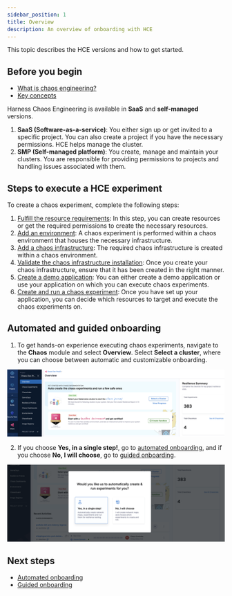 ```yaml
---
sidebar_position: 1
title: Overview
description: An overview of onboarding with HCE
---
```


This topic describes the HCE versions and how to get started.

## Before you begin

* [What is chaos engineering?](/docs/chaos-engineering/get-started/overview)
* [Key concepts](/docs/chaos-engineering/architecture-and-security/architecture/components)

Harness Chaos Engineering is available in **SaaS** and **self-managed** versions.

1. **SaaS (Software-as-a-service)**: You either sign up or get invited to a specific project. You can also create a project if you have the necessary permissions. HCE helps manage the cluster.
2. **SMP (Self-managed platform)**: You create, manage and maintain your clusters. You are responsible for providing permissions to projects and handling issues associated with them.

## Steps to execute a HCE experiment

To create a chaos experiment, complete the following steps:

1. [Fulfill the resource requirements](/docs/chaos-engineering/get-started/tutorials/prerequisites.md): In this step, you can create resources or get the required permissions to create the necessary resources.
2. [Add an environment](/docs/chaos-engineering/features/chaos-infrastructure/connect-chaos-infrastructures#step-1-create-an-environment): A chaos experiment is performed within a chaos environment that houses the necessary infrastructure.
3. [Add a chaos infrastructure](/docs/chaos-engineering/features/chaos-infrastructure/connect-chaos-infrastructures#step-2-add-a-chaos-infrastructure): The required chaos infrastructure is created within a chaos environment.
4. [Validate the chaos infrastructure installation](/docs/chaos-engineering/features/chaos-infrastructure/connect-chaos-infrastructures#step-3-validate-the-chaos-infrastructure-installation): Once you create your chaos infrastructure, ensure that it has been created in the right manner.
5. [Create a demo application](/docs/chaos-engineering/get-started/tutorials/first-chaos-engineering#creating-a-demo-application-and-observability-infrastructure): You can either create a demo application or use your application on which you can execute chaos experiments.
6. [Create and run a chaos experiment](/docs/chaos-engineering/features/experiments/construct-and-run-custom-chaos-experiments.md): Once you have set up your application, you can decide which resources to target and execute the chaos experiments on.

## Automated and guided onboarding

1. To get hands-on experience executing chaos experiments, navigate to the **Chaos** module and select **Overview**. Select **Select a cluster**, where you can choose between automatic and customizable onboarding.

![](./static/onboard/onboard-1.png)

2. If you choose **Yes, in a single step!**, go to [automated onboarding](/docs/chaos-engineering/get-started/onboarding/single-click-onboarding.md), and if you choose **No, I will choose**, go to [guided onboarding](/docs/chaos-engineering/get-started/onboarding/guided-onboarding.md).

![](./static/onboard/onboard-2.png)

## Next steps

* [Automated onboarding](/docs/chaos-engineering/get-started/onboarding/single-click-onboarding.md)
* [Guided onboarding](/docs/chaos-engineering/get-started/onboarding/guided-onboarding.md)
